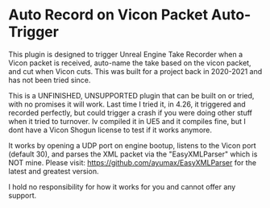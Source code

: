 # Auto Record on Vicon Packet Auto-Trigger

This plugin is designed to trigger Unreal Engine Take Recorder when a Vicon packet is received, auto-name the take based on the vicon packet, and cut when Vicon cuts.  This was built for a project back in 2020-2021 and has not been tried since.

This is a UNFINISHED, UNSUPPORTED plugin that can be built on or tried, with no promises it will work.  Last time I tried it, in 4.26, it triggered and recorded perfectly, but could trigger a crash if you were doing other stuff when it tried to turnover. Iv compiled it in UE5 and it compiles fine, but I dont have a Vicon Shogun license to test if it works anymore.

It works by opening a UDP port on engine bootup, listens to the Vicon port (default 30), and parses the XML packet via the "EasyXMLParser" which is NOT mine. Please visit:
https://github.com/ayumax/EasyXMLParser for the latest and greatest version.

I hold no responsibility for how it works for you and cannot offer any support.
